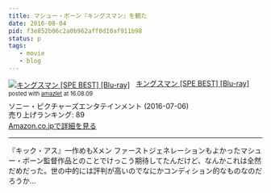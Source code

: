 ```yaml
---
title: マシュー・ボーン『キングスマン』を観た
date: 2016-08-04
pid: f3e852b06c2a0b962aff0d10af911b98
status: p
tags:
   - movie
   - blog
---
```


<div class="amazlet-box" style="margin-bottom:0px;"><div class="amazlet-image" style="float:left;margin:0px 12px 1px 0px;"><a href="http://www.amazon.co.jp/exec/obidos/ASIN/B01EHDFAUK/dotimpact-22/ref=nosim/" name="amazletlink" target="_blank"><img src="http://ecx.images-amazon.com/images/I/61WQIyswpHL._SL160_.jpg" alt="キングスマン [SPE BEST] [Blu-ray]" style="border: none;" /></a></div><div class="amazlet-info" style="line-height:120%; margin-bottom: 10px"><div class="amazlet-name" style="margin-bottom:10px;line-height:120%"><a href="http://www.amazon.co.jp/exec/obidos/ASIN/B01EHDFAUK/dotimpact-22/ref=nosim/" name="amazletlink" target="_blank">キングスマン [SPE BEST] [Blu-ray]</a><div class="amazlet-powered-date" style="font-size:80%;margin-top:5px;line-height:120%">posted with <a href="http://www.amazlet.com/" title="amazlet" target="_blank">amazlet</a> at 16.08.09</div></div><div class="amazlet-detail">ソニー・ピクチャーズエンタテインメント (2016-07-06)<br />売り上げランキング: 89<br /></div><div class="amazlet-sub-info" style="float: left;"><div class="amazlet-link" style="margin-top: 5px"><a href="http://www.amazon.co.jp/exec/obidos/ASIN/B01EHDFAUK/dotimpact-22/ref=nosim/" name="amazletlink" target="_blank">Amazon.co.jpで詳細を見る</a></div></div></div><div class="amazlet-footer" style="clear: left"></div></div>

---- 

『キック・アス』一作めもXメン ファーストジェネレーションもよかったマシュー・ボーン監督作品とのことでけっこう期待してたんだけど、なんかこれは全然だめだった。世の中的には評判が高いのでなにかコンディション的なものなのだろうか…